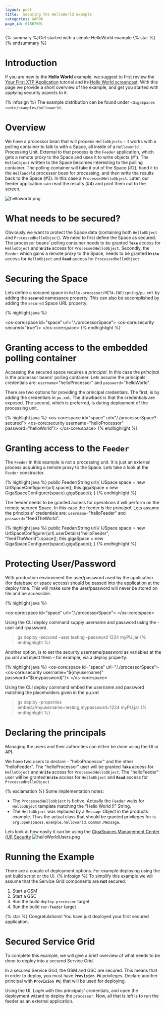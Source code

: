 ```yaml
---
layout: post
title:  Securing the HelloWorld example
categories: XAP96
page_id: 61867091
---
```


{% summary %}Get started with a simple HelloWorld example {% star %}{% endsummary %}

# Introduction

If you are new to the **Hello World** example, we suggest to first review the [Your First XTP Application](/xap96/2012/07/08/your-first-xtp-application.html) tutorial and its [Hello World screencast](http://www.youtube.com/watch?v=I2s8jg_Gufs&feature=relmfu). With this page we provide a short overview of the example, and get you started with applying security aspects to it.

{% infosign %} The example distribution can be found under `<GigaSpaces root>/examples/helloworld`.

# Overview

We have a processor bean that will process `HelloObjects` - it works with a polling container to talk to with a Space, all inside of a `Helloworld` Processing Unit. External to that process is the `Feeder` application, which gets a remote proxy to the Space and uses it to write objects (#1). The `HelloObject` written to the Space becomes interesting to the polling container. The polling container will take it out of the Space (#2), hand it to the `HelloWorld` processor bean for processing, and then write the results back to the Space (#3). In this case a `ProcessedHelloObject`. Later, our feeder application can read the results (#4) and print them out to the screen.

![helloworld.png](/attachment_files/helloworld.png)

# What needs to be secured?

Obviously we want to protect the Space data (containing both `HelloObject` and `ProcessedHelloObject`). We need to first define the Space as secured. The processor beans' polling container needs to be granted **`Take`** access for `HelloObject` and **`Write`** access for `ProcessedHelloObject`. Secondly, the `Feeder` which gains a remote proxy to the Space, needs to be granted **`Write`** access for `HelloObject` and **`Read`** access for `ProcessedHelloObject`.

# Securing the Space

Lets define a secured space in `hello-processor/META-INF/spring/pu.xml` by adding the **`secured`** namespace property. This can also be accomplished by adding the `secured` Space URL property.

{% highlight java %}
<!-- pu.xml -->
<os-core:space id="space" url="/./processorSpace">
   <os-core:security secured="true"/>
</os-core:space>
{% endhighlight %}

# Granting access to the embedded polling container

Accessing the secured space requires a _principal_. In this case the _principal_ is the processor beans' polling container.
Lets assume the principals' credentials are: `username`="helloProcessor" and `password`="helloWorld".

There are two options for providing the principal credentials. The first, is by adding the credentials in `pu.xml`. The drawback is that the credentials are exposed. The second, which is preferred, is during deployment of the processing unit.

{% highlight java %}
<os-core:space id="space" url="/./processorSpace?secured">
    <os-core:security username="helloProcessor" password="helloWorld"/>
</os-core:space>
{% endhighlight %}

# Granting access to the `Feeder`

The `Feeder` in this example is not a processing unit. It is just an external process acquiring a remote proxy to the Space.
Lets take a look at the `Feeder` constructor.

{% highlight java %}
public Feeder(String url){
  IJSpace space = new UrlSpaceConfigurer(url).space(); 
  this.gigaSpace = new GigaSpaceConfigurer(space).gigaSpace();
}
{% endhighlight %}

The feeder needs to be granted access for operations it will perform on the remote secured Space. In this case the feeder is the _principal_. Lets assume the principals' credentials are: `username`="helloFeeder" and `password`="feedTheWorld".

{% highlight java %}
public Feeder(String url){
  IJSpace space = new UrlSpaceConfigurer(url).userDetails("helloFeeder", "feedTheWorld").space(); 
  this.gigaSpace = new GigaSpaceConfigurer(space).gigaSpace();
}
{% endhighlight %}

# Protecting User/Password

With production environment the user/password used by the application (for database or space access) should be passed into the application at the deploy time. This will make sure the user/password will never be stored on file and be accessible. 

{% highlight java %}
	
<os-core:space id="space" url="/./processorSpace">
</os-core:space>

Using the CLI deploy command supply username and password using the -user and -password.
> gs deploy -secured -user testing -password 1234 myPU.jar
{% endhighlight %}

Another option, is to set the security username/password as variables at the pu.xml and inject them - for example, via a deploy property:

{% highlight java %}
<os-core:space id="space" url="/./processorSpace">
    <os-core:security username="${myusername}" password="${mypassword}"/>
</os-core:space>

Using the CLI deploy command embed the username and password matching the placeholders given in the pu.xml
> gs deploy -properties embed://myusername=testing;mypassword=1234 myPU.jar
{% endhighlight %}

	

# Declaring the principals

Managing the users and their authorities can either be done using the UI or API.

We have two users to declare - "helloProcessor" and the other "helloFeeder".
The "helloProcessor" user will be granted **`Take`** access for `HelloObject` and **`Write`** access for `ProcessedHelloObject`.
The "helloFeeder" user will be granted **`Write`** access for `HelloObject` and **`Read`** access for `ProcessedHelloObject`

{% exclamation %} Some implementation notes:

- The `ProcessedHelloObject` is fictive. Actually the `Feeder` waits for `HelloObject` template matching the "Hello World !!" String.
- The `HelloObject` was replaced by a `Message` Object in the products example. Thus the actual class that should be granted privileges for is `org.openspaces.example.helloworld.common.Message`.

Lets look at how easily it can be using the [GigaSpaces Management Center (UI) Security](/xap96/2013/04/02/gigaspaces-management-center-(ui)-security.html)
![helloWorldUsers.png](/attachment_files/helloWorldUsers.png)

# Running the Example

There are a couple of deployment options. For example deploying using the ant build script or the UI.
{% infosign %} To simplify this example we will assume that the Service Grid components are **not** secured.

1. Start a GSM
1. Start a GSC
1. Run the build `deploy-processor` target
1. Run the build `run-feeder` target

{% star %} Congratulations! You have just deployed your first secured application.

# Secured Service Grid

To complete this example, we will give a brief overview of what needs to be done to deploy into a secured Service Grid.

In a secured Service Grid, the GSM and GSC are secured. This means that in order to deploy, you must have **`Provision PU`** privileges. Declare another principal with **`Provision PU`**, that will be used for deploying.

Using the UI, _Login_ with this principals' credentials, and open the deployment wizard to deploy the `processor`.
Now, all that is left is to run the feeder as an external application.
